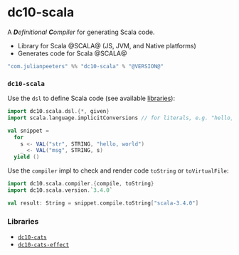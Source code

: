 # dc10-scala
A ***D**efinitional* ***C**ompiler* for generating Scala code.
 - Library for Scala @SCALA@ (JS, JVM, and Native platforms)
 - Generates code for Scala @SCALA@

```scala
"com.julianpeeters" %% "dc10-scala" % "@VERSION@"
```

### `dc10-scala`


Use the `dsl` to define Scala code (see available [libraries](#libraries)):

```scala mdoc
import dc10.scala.dsl.{*, given}
import scala.language.implicitConversions // for literals, e.g. "hello, world"

val snippet = 
  for
    s <- VAL("str", STRING, "hello, world")
    _ <- VAL("msg", STRING, s)
  yield ()
```

Use the `compiler` impl to check and render code `toString` or `toVirtualFile`:

```scala mdoc
import dc10.scala.compiler.{compile, toString}
import dc10.scala.version.`3.4.0`

val result: String = snippet.compile.toString["scala-3.4.0"]
```

### Libraries
 - [`dc10-cats`](https://github.com/julianpeeters/dc10-cats)
 - [`dc10-cats-effect`](https://github.com/julianpeeters/dc10-cats-effect)
